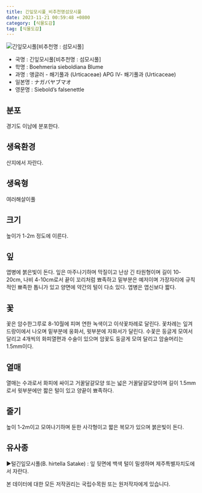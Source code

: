 ```yaml
---
title: 긴잎모시풀_비추천명섬모시풀
date: 2023-11-21 00:59:48 +0800
category: [식물도감]
tag: [식물도감]
---
```




![긴잎모시풀[비추천명 : 섬모시풀]](/fileUpload/plants/basic/Urticaceae/Boehmeria/6647/1_th2.JPG)
- 국명 : 긴잎모시풀[비추천명 : 섬모시풀]
- 학명 : Boehmeria sieboldiana Blume
- 과명 : 앵글러 - 쐐기풀과 (Urticaceae) APG Ⅳ- 쐐기풀과 (Urticaceae)
- 일본명 : ナガバヤブマオ
- 영문명 : Siebold’s falsenettle


## 분포
경기도 이남에 분포한다.
## 생육환경
산지에서 자란다.
## 생육형
여러해살이풀 
## 크기
높이가 1-2m 정도에 이른다.
## 잎
엽병에 붉은빛이 돈다. 잎은 마주나기하며 막질이고 난상 긴 타원형이며 길이 10-20cm, 나비 4-10cm로서 끝이 꼬리처럼 뾰족하고 밑부분은 예저이며 가장자리에 규칙적인 뾰족한 톱니가 있고 양면에 약간의 털이 다소 있다. 엽병은 엽신보다 짧다.
## 꽃
꽃은 암수한그루로 8-10월에 피며 연한 녹색이고 이삭꽃차례로 달린다. 꽃차례는 잎겨드랑이에서 나오며 밑부분에 웅화서, 윗부분에 자화서가 달린다. 수꽃은 둥글게 모여서 달리고 4개씩의 화피열편과 수술이 있으며 암꽃도 둥글게 모여 달리고 암술머리는 1.5mm이다.
## 열매
열매는 수과로서 화피에 싸이고 거꿀달걀모양 또는 넓은 거꿀달걀모양이며 길이 1.5mm로서 윗부분에만 짧은 털이 있고 양끝이 뾰족하다.
## 줄기
높이 1-2m이고 모여나기하며 둔한 사각형이고 짧은 복모가 있으며 붉은빛이 돈다.
## 유사종
▶털긴잎모시풀(B. hirtella Satake) : 잎 뒷면에 백색 털이 밀생하며 제주특별자치도에서  자란다.






본 데이터에 대한 모든 저작권리는 국립수목원 또는 원저작자에게 있습니다.

